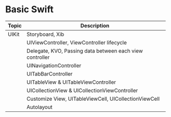 # Basic Swift
| Topic                 | Description |
| --------------------- | ----------- |
| UIKit                 | Storyboard, Xib |
|                       | UIViewController, ViewController lifecycle |
|                       | Delegate, KVO, Passing data between each view controller |
|                       | UINavigationController |
|                       | UITabBarController |
|                       | UITableView & UITableViewController |
|                       | UICollectionView & UICollectionViewController |
|                       | Customize View, UITableViewCell, UICollectionViewCell |
|                       | Autolayout |
